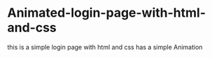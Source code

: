 # Animated-login-page-with-html-and-css
this is a simple login page with html and css
has a simple Animation
